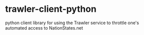 trawler-client-python
=====================

python client library for using the Trawler service to throttle one's automated access to NationStates.net
